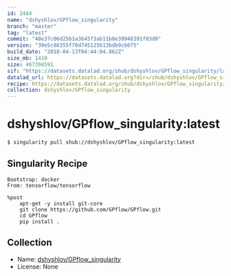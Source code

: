 ```yaml
---
id: 2484
name: "dshyshlov/GPflow_singularity"
branch: "master"
tag: "latest"
commit: "40e37c06d25b1a3645f3ab11b8e39946391f03d0"
version: "39e5c86355f70d745125b13bdb9c60f5"
build_date: "2018-04-13T04:44:04.862Z"
size_mb: 1410
size: 467394591
sif: "https://datasets.datalad.org/shub/dshyshlov/GPflow_singularity/latest/2018-04-13-40e37c06-39e5c863/39e5c86355f70d745125b13bdb9c60f5.simg"
datalad_url: https://datasets.datalad.org?dir=/shub/dshyshlov/GPflow_singularity/latest/2018-04-13-40e37c06-39e5c863/
recipe: https://datasets.datalad.org/shub/dshyshlov/GPflow_singularity/latest/2018-04-13-40e37c06-39e5c863/Singularity
collection: dshyshlov/GPflow_singularity
---
```


# dshyshlov/GPflow_singularity:latest

```bash
$ singularity pull shub://dshyshlov/GPflow_singularity:latest
```

## Singularity Recipe

```singularity
Bootstrap: docker
From: tensorflow/tensorflow

%post
    apt-get -y install git-core
    git clone https://github.com/GPflow/GPflow.git
    cd GPflow
    pip install .
```

## Collection

 - Name: [dshyshlov/GPflow_singularity](https://github.com/dshyshlov/GPflow_singularity)
 - License: None

